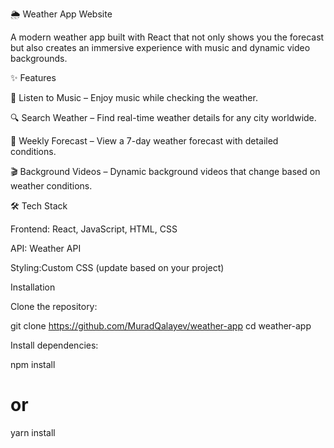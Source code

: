 🌦️ Weather App Website

A modern weather app built with React that not only shows you the forecast but also creates an immersive experience with music and dynamic video backgrounds.

✨ Features

🎵 Listen to Music – Enjoy music while checking the weather.

🔍 Search Weather – Find real-time weather details for any city worldwide.

📅 Weekly Forecast – View a 7-day weather forecast with detailed conditions.

🎬 Background Videos – Dynamic background videos that change based on weather conditions.

🛠️ Tech Stack

Frontend: React, JavaScript, HTML, CSS

API: Weather API 

Styling:Custom CSS (update based on your project)

Installation

Clone the repository:

git clone https://github.com/MuradQalayev/weather-app
cd weather-app


Install dependencies:

npm install
# or
yarn install
